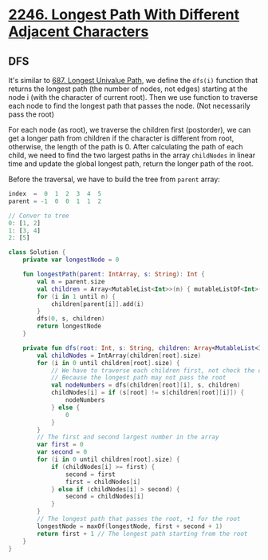 # [2246. Longest Path With Different Adjacent Characters](https://leetcode.com/problems/longest-path-with-different-adjacent-characters/)

## DFS
It's similar to [687. Longest Univalue Path](../leetcode/687.longest-univalue-path.md), we define the `dfs(i)` function that returns the longest path (the number of nodes, not edges) starting at the node i (with the character of current root). Then we use function to traverse each node to find the longest path that passes the node. (Not necessarily pass the root)

For each node (as root), we traverse the children first (postorder), we can get a longer path from children if the character is different from root, otherwise, the length of the path is 0. After calculating the path of each child, we need to find the two largest paths in the array `childNodes` in linear time and update the global longest path, return the longer path of the root.

Before the traversal, we have to build the tree from `parent` array:
```js
index  =  0  1  2  3  4  5
parent = -1  0  0  1  1  2

// Conver to tree
0: [1, 2]
1: [3, 4]
2: [5]
```

```kotlin
class Solution {
    private var longestNode = 0

    fun longestPath(parent: IntArray, s: String): Int {
        val n = parent.size
        val children = Array<MutableList<Int>>(n) { mutableListOf<Int>() }
        for (i in 1 until n) {
            children[parent[i]].add(i)
        }
        dfs(0, s, children)
        return longestNode
    }

    private fun dfs(root: Int, s: String, children: Array<MutableList<Int>>): Int {
        val childNodes = IntArray(children[root].size)
        for (i in 0 until children[root].size) {
            // We have to traverse each children first, not check the character of the root
            // Because the longest path may not pass the root
            val nodeNumbers = dfs(children[root][i], s, children)
            childNodes[i] = if (s[root] != s[children[root][i]]) {
                nodeNumbers
            } else {
                0
            }
        }
        // The first and second largest number in the array
        var first = 0
        var second = 0
        for (i in 0 until children[root].size) {
            if (childNodes[i] >= first) {
                second = first
                first = childNodes[i]
            } else if (childNodes[i] > second) {
                second = childNodes[i]
            }
        }
        // The longest path that passes the root, +1 for the root
        longestNode = maxOf(longestNode, first + second + 1) 
        return first + 1 // The longest path starting from the root
    }
}
```